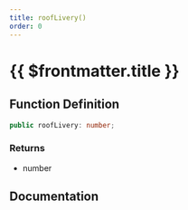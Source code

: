 ```yaml
---
title: roofLivery()
order: 0
---
```


# {{ $frontmatter.title }}

<!--@include: ./roofLivery_partial_header.md-->

## Function Definition

```ts
public roofLivery: number;
```

### Returns

* number

## Documentation

<!--@include: ./roofLivery_partial_footer.md-->
